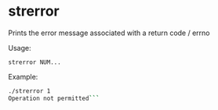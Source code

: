 # strerror

Prints the error message associated with a return code / errno

Usage:

```strerror NUM...```

Example:

```bash
./strerror 1
Operation not permitted```
